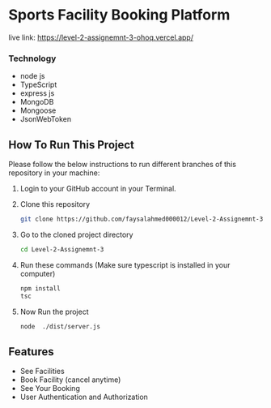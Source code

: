 # Sports Facility Booking Platform

live link: https://level-2-assignemnt-3-ohoq.vercel.app/

### Technology

- node js
- TypeScript
- express js
- MongoDB
- Mongoose
- JsonWebToken

## How To Run This Project

Please follow the below instructions to run different branches of this repository in your machine:

1. Login to your GitHub account in your Terminal.

2. Clone this repository
   ```sh
   git clone https://github.com/faysalahmed000012/Level-2-Assignemnt-3.git
   ```
3. Go to the cloned project directory
   ```sh
   cd Level-2-Assignemnt-3
   ```
4. Run these commands (Make sure typescript is installed in your computer)
   ```sh
   npm install
   tsc
   ```
5. Now Run the project
   ```sh
   node  ./dist/server.js
   ```

## Features

- See Facilities
- Book Facility (cancel anytime)
- See Your Booking
- User Authentication and Authorization
